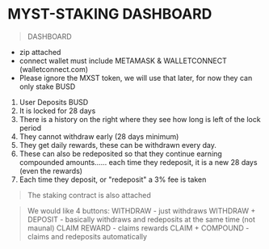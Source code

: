 # MYST-STAKING DASHBOARD
> DASHBOARD
- zip attached
- connect wallet must include METAMASK & WALLETCONNECT (walletconnect.com)
- Please ignore the MXST token, we will use that later, for now they can only stake BUSD

1. User Deposits BUSD
2. It is locked for 28 days
3. There is a history on the right where they see how long is left of the lock period
4. They cannot withdraw early (28 days minimum)
5. They get daily rewards, these can be withdrawn every day. 
6. These can also be redeposited so that they continue earning compounded amounts...... each time they redeposit, it is a new 28 days (even the rewards)
7. Each time they deposit, or "redeposit" a 3% fee is taken

> The staking contract is also attached

> We would like 4 buttons:
WITHDRAW - just withdraws
WITHDRAW + DEPOSIT - basically withdraws and redeposits at the same time (not maunal)
CLAIM REWARD - claims rewards
CLAIM + COMPOUND - claims and redeposits automatically
